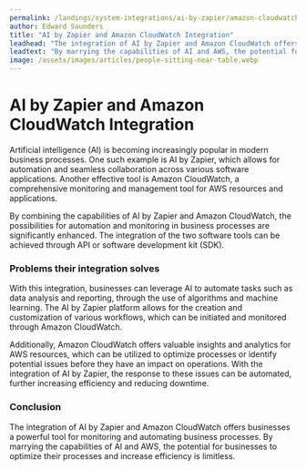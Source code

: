 ```yaml
---
permalink: /landings/system-integrations/ai-by-zapier/amazon-cloudwatch
author: Edward Saunders
title: "AI by Zapier and Amazon CloudWatch Integration"
leadhead: "The integration of AI by Zapier and Amazon CloudWatch offers businesses a powerful tool for monitoring and automating business processes"
leadtext: "By marrying the capabilities of AI and AWS, the potential for businesses to optimize their processes and increase efficiency is limitless."
image: /assets/images/articles/people-sitting-near-table.webp
---
```

<div class="arttext">  
  <h1>AI by Zapier and Amazon CloudWatch Integration</h1>
  
  <p>Artificial intelligence (AI) is becoming increasingly popular in modern business processes. One such example is AI by Zapier, which allows for automation and seamless collaboration across various software applications. Another effective tool is Amazon CloudWatch, a comprehensive monitoring and management tool for AWS resources and applications.</p> 

  <p>By combining the capabilities of AI by Zapier and Amazon CloudWatch, the possibilities for automation and monitoring in business processes are significantly enhanced. The integration of the two software tools can be achieved through API or software development kit (SDK).</p>

  <h3>Problems their integration solves</h3>

  <p>With this integration, businesses can leverage AI to automate tasks such as data analysis and reporting, through the use of algorithms and machine learning. The AI by Zapier platform allows for the creation and customization of various workflows, which can be initiated and monitored through Amazon CloudWatch.</p>

  <p>Additionally, Amazon CloudWatch offers valuable insights and analytics for AWS resources, which can be utilized to optimize processes or identify potential issues before they have an impact on operations. With the integration of AI by Zapier, the response to these issues can be automated, further increasing efficiency and reducing downtime.</p>

  <h3>Conclusion</h3>

  <p>The integration of AI by Zapier and Amazon CloudWatch offers businesses a powerful tool for monitoring and automating business processes. By marrying the capabilities of AI and AWS, the potential for businesses to optimize their processes and increase efficiency is limitless.</p>

</div>